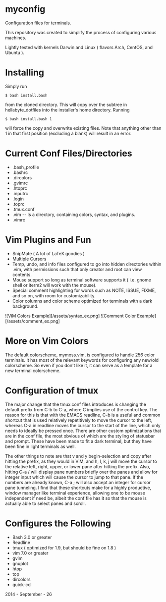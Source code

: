 myconfig
========

Configuration files for terminals.

This repository was created to simplify the process of configuring 
various machines.

Lightly tested with kernels Darwin and Linux 
( flavors Arch, CentOS, and Ubuntu ).

Installing 
==========

Simply run 

    $ bash install.bash

from the cloned directory. This will copy over the subtree in
hellabyte_dotfiles into the installer's home directory.
Running

    $ bash install.bash 1

will force the copy and overwrite existing files. 
Note that anything other than 1 in that first
position (excluding a blank) will result in an error.


Current Conf Files/Directories
==============================

* .bash\_profile  
* .bashrc  
* .dircolors  
* .gvimrc  
* .htoprc  
* .inputrc  
* .login  
* .toprc
* .tmux.conf  
* .vim -- Is a directory, containing colors, syntax, and plugins.
* .vimrc  

Vim Plugins and Fun
===================

* SnipMate ( A lot of LaTeX goodies )
* Multiple Cursors
* Temp, undo, and info files configured to go into hidden directories
  within .vim, with permissions such that only creator and root can 
  view contents.
* Mouse support so long as terminal software supports it ( i.e. gnome
  shell or iterm2 will work with the mouse).
* Special comment highlighting for words such as NOTE, ISSUE, FIXME, and 
  so on, with room for customizability.
* Color columns and color scheme optimized for terminals with a dark 
  background.

![ViM Colors Example][/assets/syntax_ex.png]
![Comment Color Example][/assets/comment_ex.png]

More on Vim Colors
==================

The default colorscheme, mymoss.vim, is configured to handle 256 color
  terminals. 
It has most of the relevant keywords for configuring any new/old 
  colorscheme.
So even if you don't like it, it can serve as a template for a new
  terminal colorscheme.

Configuration of tmux
=====================

The major change that the tmux.conf files introduces is changing the 
  default prefix from C-b to C-a, where C implies use of the control 
  key.
The reason for this is that with the EMACS readline, C-b is a useful
  and common shortcut that is used relatively repetitively to move the
  cursor to the left,
  whereas C-a in readline moves the cursor to the start of the line,
  which only needs to ideally be pressed once.
There are other custom optimizations that are in the conf file, 
  the most obvious of which are the styling of statusbar and prompt.
These have been made to fit a dark terminal, but they have been fine 
  in light terminals as well.

The other things to note are that v and y begin-selection and copy
  after hitting the prefix, as they would in ViM,
  and h, l, k, j will move the cursor to the relative 
  left, right, upper, or lower pane after hitting the prefix.
Also, hitting C-a / will display pane numbers briefly over the panes 
  and allow for integer input which will cause the cursor to jump to 
  that pane.
If the numbers are already known, C-a ; will also accept an integer
  for cursor pane tunneling.
I find that these shortcuts make for a highly productive, window manager
  like terminal experience, allowing one to be mouse independent if need
  be, albeit the conf file has it so that the mouse is actually able to
  select panes and scroll.

Configures the Following
========================

* Bash 3.0 or greater  
* Readline  
* tmux ( optimized for 1.9, but should be fine on 1.8 )
* vim 7.0 or greater
* gvim
* gnuplot
* htop
* top
* dircolors  
* quick-cd  

2014 - September - 26
